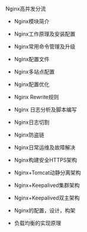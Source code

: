 Nginx高并发分流
- Nginx模块简介
- Nginx工作原理及安装配置
- Nginx常用命令管理及升级
- Nginx配置文件
- Nginx多站点配置
- Nginx配置优化
- Nginx Rewrite规则
- Nginx 日志分析及脚本编写
- Nginx日志切割
- Nginx防盗链
- Nginx日常运维及故障解决
- Nginx构建安全HTTPS架构
- Nginx+Tomcat动静分离架构
- Nginx+Keepalived集群架构
- Nginx+Keepalived双主架构


- Nginx的配置，设计，构架
- 负载均衡的实现原理